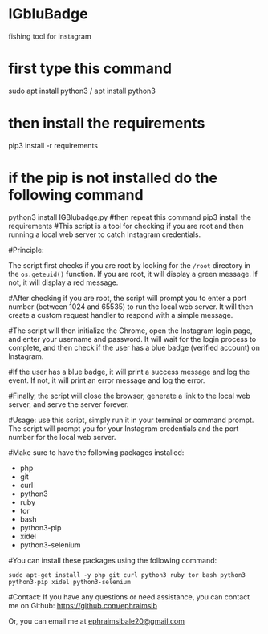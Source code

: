 # IGbluBadge
 fishing tool for instagram 
# first type this command 
sudo apt install python3 / apt install python3 
#  then install the requirements
pip3 install -r requirements
# if the pip is not installed do the following command
python3 install IGBlubadge.py 
#then repeat this command
pip3 install the requirements 
#This script is a tool for checking if you are root and then running a local web server to catch Instagram credentials.

#Principle:

The script first checks if you are root by looking for the `/root` directory in the `os.geteuid()` function. If you are root, it will display a green message. If not, it will display a red message.

#After checking if you are root, the script will prompt you to enter a port number (between 1024 and 65535) to run the local web server. It will then create a custom request handler to respond with a simple message.

#The script will then initialize the Chrome, open the Instagram login page, and enter your username and password. It will wait for the login process to complete, and then check if the user has a blue badge (verified account) on Instagram.

#If the user has a blue badge, it will print a success message and log the event. If not, it will print an error message and log the error.

#Finally, the script will close the browser, generate a link to the local web server, and serve the server forever.

#Usage:
 use this script, simply run it in your terminal or command prompt. The script will prompt you for your Instagram credentials and the port number for the local web server.

#Make sure to have the following packages installed:
- php
- git
- curl
- python3
- ruby
- tor
- bash
- python3-pip
- xidel
- python3-selenium

#You can install these packages using the following command:
```
sudo apt-get install -y php git curl python3 ruby tor bash python3 python3-pip xidel python3-selenium
```

#Contact:
If you have any questions or need assistance, you can contact me on Github: https://github.com/ephraimsib

Or, you can email me at ephraimsibale20@gmail.com

